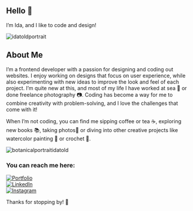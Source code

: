 ## Hello 👋
I’m Ida, and I like to code and design!

![idatoldportrait](https://github.com/user-attachments/assets/8103c9db-eae4-4448-a5eb-92eab08ea5a8)

## About Me
I’m a frontend developer with a passion for designing and coding out websites. I enjoy working on designs that focus on user experience, while also experimenting with new ideas to improve the look and feel of each project. 
I’m quite new at this, and most of my life I have worked at sea 🌊 or done freelance photography 📷. Coding has become a way for me to combine creativity with problem-solving, and I love the challenges that come with it!

When I’m not coding, you can find me sipping coffee or tea ☕, exploring new books 📚, taking photos📸 or diving into other creative projects like watercolor painting 🎨 or crochet 🧶.



![botanicalportraitidatold](https://github.com/user-attachments/assets/dcbf1cbd-eccf-4bf5-8610-309613db9cd5)


### You can reach me here: 
[![Portfolio](https://img.shields.io/badge/Portfolio-Charcoal?style=for-the-badge&logo=link)](https://idatoldportfolio.netlify.app/)  
[![LinkedIn](https://img.shields.io/badge/LinkedIn-Charcoal?style=for-the-badge&logo=linkedin)](https://www.linkedin.com/in/ida-charlotte-loriann-toldn%C3%A6s-920190117/)  
[![Instagram](https://img.shields.io/badge/Instagram-Charcoal?style=for-the-badge&logo=instagram)](https://www.instagram.com/fjorden.photography)

Thanks for stopping by! 💖

